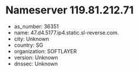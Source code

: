 # Nameserver 119.81.212.71

* as_number: 36351
* name: 47.d4.5177.ip4.static.sl-reverse.com.
* city: Unknown
* country: SG
* organization: SOFTLAYER
* version: Unknown
* dnssec: Unknown
